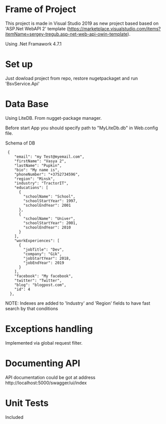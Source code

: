 # Frame of Project

This project is made in Visual Studio 2019 as new project based based on 'ASP.Net WebAPI 2' template (https://marketplace.visualstudio.com/items?itemName=sergey-tregub.asp-net-web-api-owin-template).

Using .Net Framawork 4.7.1

# Set up
Just dowload project from repo, restore nugetpackaget and run 'BsvService.Api'

# Data Base

Using LiteDB. From nugget-package manager.

Before start App you should specify path to "MyLiteDb.db" in Web.config file.

<add key="LiteDb.Path" value="D:\Projects\_git\my\other\code-challenge-webteamby\MyLiteDb.db"/>

Schema of DB

```
 {
    "email": "my Test@myemail.com",
    "firstName": "Vasya 2",
    "lastName": "Pupkin",
    "bio": "My name is",
    "phoneNumber": "+3752734596",
    "region": "Minsk",
    "industry": "TractorIT",
    "educations": [
      {
        "schoolName": "School",
        "schoolStartYear": 1997,
        "schoolEndYear": 2001
      },
      {
        "schoolName": "Univer",
        "schoolStartYear": 2001,
        "schoolEndYear": 2010
      }
    ],
    "workExperiences": [
      {
        "jobTitle": "Dev",
        "company": "Gik",
        "jobStartYear": 2018,
        "jobEndYear": 2019
      }
    ],
    "facebook": "My facebook",
    "twitter": "Twitter",
    "blog": "blogpost.com",
    "id": 4
  },
```  

NOTE: Indexes are added to 'Industry' and 'Region' fields to have fast search by that conditions


# Exceptions handling

Implemented via global request filter.

# Documenting API

API documentation could be got at address http://localhost:5000/swagger/ui/index

# Unit Tests
 Included
